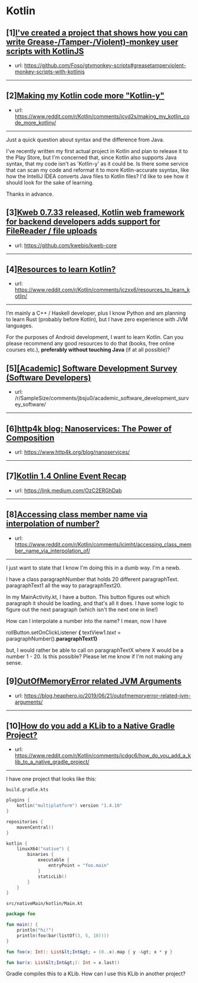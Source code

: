 # Kotlin
## [1][I've created a project that shows how you can write Grease-/Tamper-/Violent)-monkey user scripts with KotlinJS](https://www.reddit.com/r/Kotlin/comments/jd0guk/ive_created_a_project_that_shows_how_you_can/)
- url: https://github.com/Foso/gtvmonkey-scripts#greasetamperviolent-monkey-scripts-with-kotlinjs
---

## [2][Making my Kotlin code more "Kotlin-y"](https://www.reddit.com/r/Kotlin/comments/jcyd2s/making_my_kotlin_code_more_kotliny/)
- url: https://www.reddit.com/r/Kotlin/comments/jcyd2s/making_my_kotlin_code_more_kotliny/
---
Just a quick question about syntax and the difference from Java.

I've recently written my first actual project in Kotlin and plan to release it to the Play Store, but I'm concerned that, since Kotlin also supports Java syntax, that my code isn't as 'Kotlin-y' as it could be. Is there some service that can scan my code and reformat it to more Kotlin-accurate ssyntax, like how the IntelliJ IDEA converts Java files to Kotlin files? I'd like to see how it should look for the sake of learning. 

Thanks in advance.
## [3][Kweb 0.7.33 released, Kotlin web framework for backend developers adds support for FileReader / file uploads](https://www.reddit.com/r/Kotlin/comments/jcscyo/kweb_0733_released_kotlin_web_framework_for/)
- url: https://github.com/kwebio/kweb-core
---

## [4][Resources to learn Kotlin?](https://www.reddit.com/r/Kotlin/comments/jczxx6/resources_to_learn_kotlin/)
- url: https://www.reddit.com/r/Kotlin/comments/jczxx6/resources_to_learn_kotlin/
---
I’m mainly a C++ / Haskell developer, plus I know Python and am planning to learn Rust (probably before Kotlin), but I have zero experience with JVM languages.

For the purposes of Android development, I want to learn Kotlin. Can you please recommend any good resources to do that (books, free online courses etc.), **preferably without touching Java** (if at all possible)?
## [5][[Academic] Software Development Survey (Software Developers)](https://www.reddit.com/r/Kotlin/comments/jcz9md/academic_software_development_survey_software/)
- url: /r/SampleSize/comments/jbsju0/academic_software_development_survey_software/
---

## [6][http4k blog: Nanoservices: The Power of Composition](https://www.reddit.com/r/Kotlin/comments/jc8tez/http4k_blog_nanoservices_the_power_of_composition/)
- url: https://www.http4k.org/blog/nanoservices/
---

## [7][Kotlin 1.4 Online Event Recap](https://www.reddit.com/r/Kotlin/comments/jcbdi9/kotlin_14_online_event_recap/)
- url: https://link.medium.com/OzC2ERGhDab
---

## [8][Accessing class member name via interpolation of number?](https://www.reddit.com/r/Kotlin/comments/jcimht/accessing_class_member_name_via_interpolation_of/)
- url: https://www.reddit.com/r/Kotlin/comments/jcimht/accessing_class_member_name_via_interpolation_of/
---
I just want to state that I know I'm doing this in a dumb way. I'm a newb.

I have a class paragraphNumber that holds 20 different paragraphText. paragraphText1 all the way to paragraphText20. 

In my MainActivity.kt, I have a button. This button figures out which paragraph it should be loading, and that's all it does. I have some logic to figure out the next paragraph (which isn't the next one in line!) 

How can I interpolate a number into the name? I mean, now I have

rollButton.setOnClickListener **{** textView1.*text* = paragraphNumber().**paragraphText1}**

but, I would rather be able to call on paragraphTextX where X would be a number 1 - 20. Is this possible? Please let me know if I'm not making any sense.
## [9][OutOfMemoryError related JVM Arguments](https://www.reddit.com/r/Kotlin/comments/jc73ux/outofmemoryerror_related_jvm_arguments/)
- url: https://blog.heaphero.io/2019/06/21/outofmemoryerror-related-jvm-arguments/
---

## [10][How do you add a KLib to a Native Gradle Project?](https://www.reddit.com/r/Kotlin/comments/jcdgc6/how_do_you_add_a_klib_to_a_native_gradle_project/)
- url: https://www.reddit.com/r/Kotlin/comments/jcdgc6/how_do_you_add_a_klib_to_a_native_gradle_project/
---
I have one project that looks like this:

`build.gradle.kts`
```kotlin
plugins {
    kotlin("multiplatform") version "1.4.10"
}

repositories {
    mavenCentral()
}

kotlin {
    linuxX64("native") {
        binaries {
            executable {
                entryPoint = "foo.main"
            }
            staticLib()
        }
    }
}
```

`src/nativeMain/kotlin/Main.kt`
```kotlin
package foo

fun main() {
    println("hi!")
    println(foo(bar(listOf(3, 5, 10))))
}

fun foo(x: Int): List&lt;Int&gt; = (0..x).map { y -&gt; x * y }

fun bar(x: List&lt;Int&gt;): Int = x.last()
```

Gradle compiles this to a KLib. How can I use this KLib in another project?
